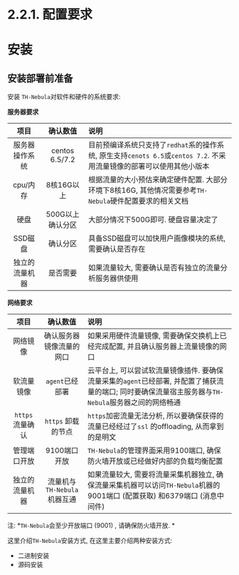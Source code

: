 # 2.2.1. 配置要求

# 安装

## 安装部署前准备

安装 `TH-Nebula`对软件和硬件的系统要求:

**服务器要求**

|项目|确认数值|说明|
|:-------:|:-------:|:-------|
| 服务器操作系统 | centos 6.5/7.2 | 目前预编译系统只支持了`redhat`系的操作系统, 原生支持`cenots 6.5`或`centos 7.2`. 不采用流量镜像的部署可以使用其他小版本 |
| cpu/内存 | 8核16G以上 | 根据流量的大小预估来确定硬件配置. 大部分环境下8核16G, 其他情况需要参考`TH-Nebula`硬件配置要求的相关文档 |
| 硬盘 | 500G以上 确认分区 | 大部分情况下500G即可. 硬盘容量决定了 |
| SSD磁盘 | 确认分区 | 具备SSD磁盘可以加快用户画像模块的系统, 需要确认是否存在 |
| 独立的流量机器 | 是否需要 | 如果流量较大, 需要确认是否有独立的流量分析服务器供使用 |

**网络要求**

|项目|确认数值|说明|
|:-------:|:-------:|:-------|
| 网络镜像 | 确认服务器镜像流量的网口 | 如果采用硬件流量镜像, 需要确保交换机上已经完成配置, 并且确认服务器上流量镜像的网口 |
| 软流量镜像 | `agent`已经部署 | 云平台上, 可以尝试软流量镜像插件. 要确保流量采集的`agent`已经部署, 并配置了捕获流量的端口; 同时要确保流量宿主服务器与`TH-Nebula`服务器之间的网络畅通 |
| `https`流量确认 | `https` 卸载的节点 | `https`加密流量无法分析, 所以要确保获得的流量已经经过了`ssl` 的offloading, 从而拿到的是明文 |
| 管理端口开放 | 9100端口开放 | `TH-Nebula`的管理界面采用9100端口, 确保防火墙开放或已经做好内部的负载均衡配置 |
| 独立的流量机器 | 流量机与`TH-Nebula`机器互通 | 如果流量较大, 需要将流量采集机器独立, 确保流量采集机器可以访问`TH-Nebula`机器的9001端口 (配置获取) 和6379端口 (消息中间件) |

注:
*`TH-Nebula`会至少开放端口 (9001) , 请确保防火墙开放. *

这里介绍`TH-Nebula`安装方式, 在这里主要介绍两种安装方式:

- 二进制安装
- 源码安装
